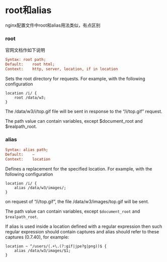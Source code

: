 # root和alias
nginx配置文件中root和alias用法类似，有点区别

### root
官网文档作如下说明
```ini
Syntax:	root path;
Default:	root html;
Context:	http, server, location, if in location
```

Sets the root directory for requests. For example, with the following configuration
```nginx
location /i/ {  
    root /data/w3;  
}
```

The /data/w3/i/top.gif file will be sent in response to the “/i/top.gif” request.

The path value can contain variables, except $document_root and $realpath_root.


### alias
```ini
Syntax:	alias path;
Default:	—
Context:	location
```

Defines a replacement for the specified location. For example, with the following configuration
```nginx
location /i/ {  
    alias /data/w3/images/;  
}
```

on request of “/i/top.gif”, the file /data/w3/images/top.gif will be sent.

The path value can contain variables, except `$document_root` and `$realpath_root`.

If alias is used inside a location defined with a regular expression then such regular expression should contain captures and alias should refer to these captures (0.7.40), for example:

```nginx
location ~ ^/users/(.+\.(?:gif|jpe?g|png))$ {  
    alias /data/w3/images/$1;  
}
```

